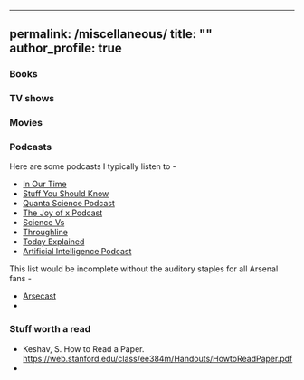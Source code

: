 
---
permalink: /miscellaneous/
title: ""
author_profile: true
---
### Books

### TV shows

### Movies

### Podcasts
Here are some podcasts I typically listen to -

- [In Our Time](https://www.bbc.co.uk/programmes/b006qykl)
- [Stuff You Should Know](https://www.iheart.com/podcast/105-stuff-you-should-know-26940277/)
- [Quanta Science Podcast](https://www.quantamagazine.org/tag/podcast)
- [The Joy of x Podcast](https://www.quantamagazine.org/tag/the-joy-of-x)
- [Science Vs](https://gimletmedia.com/shows/science-vs)
- [Throughline](https://www.npr.org/podcasts/510333/throughline)
- [Today Explained](https://www.vox.com/today-explained)
- [Artificial Intelligence Podcast](https://lexfridman.com/ai/)

This list would be incomplete without the auditory staples for all Arsenal fans -

- [Arsecast](https://arseblog.com/arsecasts/)
- 

### Stuff worth a read
- Keshav, S. How to Read a Paper. <https://web.stanford.edu/class/ee384m/Handouts/HowtoReadPaper.pdf>
- 
<!--stackedit_data:
eyJoaXN0b3J5IjpbLTIwNDkwMjgwMF19
-->